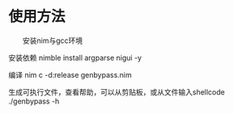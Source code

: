 
# 使用方法
　　安装nim与gcc环境

   安装依赖
   nimble install argparse nigui -y

   编译
   nim c -d:release genbypass.nim

   生成可执行文件，查看帮助，可以从剪贴板，或从文件输入shellcode
   ./genbypass -h 

